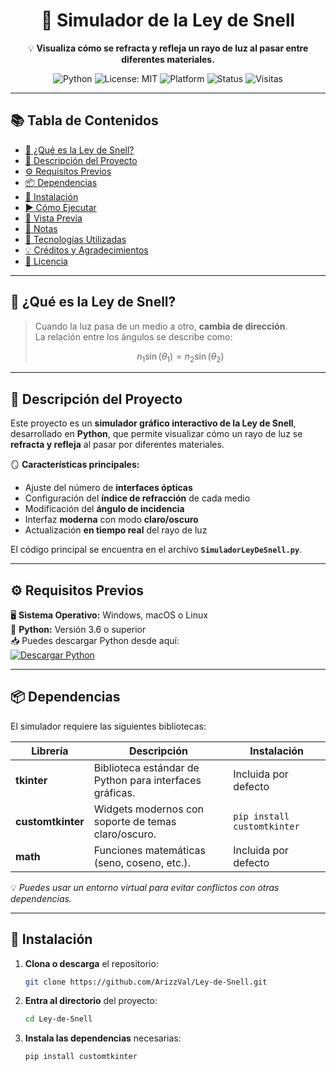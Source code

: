 <div align="center">

# 🔆 Simulador de la Ley de Snell

💡 **Visualiza cómo se refracta y refleja un rayo de luz al pasar entre diferentes materiales.**  

![Python](https://img.shields.io/badge/Python-3.8%2B-blue?logo=python&logoColor=white)
![License: MIT](https://img.shields.io/badge/License-MIT-yellow.svg)
![Platform](https://img.shields.io/badge/Compatible-Windows%20|%20macOS%20|%20Linux-green)
![Status](https://img.shields.io/badge/Estado-Activo-success)
![Visitas](https://komarev.com/ghpvc/?username=ArizzVal&label=Visitas&color=blue&style=flat-square)

---

</div>

## 📚 Tabla de Contenidos
- [🌟 ¿Qué es la Ley de Snell?](#🌟-qué-es-la-ley-de-snell)
- [🧠 Descripción del Proyecto](#🧠-descripción-del-proyecto)
- [⚙️ Requisitos Previos](#⚙️-requisitos-previos)
- [📦 Dependencias](#📦-dependencias)
- [🚀 Instalación](#🚀-instalación)
- [▶️ Cómo Ejecutar](#▶️-cómo-ejecutar)
- [📸 Vista Previa](#📸-vista-previa)
- [🧩 Notas](#🧩-notas)
- [🧰 Tecnologías Utilizadas](#🧰-tecnologías-utilizadas)
- [💡 Créditos y Agradecimientos](#💡-créditos-y-agradecimientos)
- [🪪 Licencia](#🪪-licencia)

---

## 🌟 ¿Qué es la Ley de Snell?

> Cuando la luz pasa de un medio a otro, **cambia de dirección**.  
> La relación entre los ángulos se describe como:  
>  
> $$ n_1 \sin(\theta_1) = n_2 \sin(\theta_2) $$

---

## 🧠 Descripción del Proyecto

Este proyecto es un **simulador gráfico interactivo de la Ley de Snell**, desarrollado en **Python**, que permite visualizar cómo un rayo de luz se **refracta y refleja** al pasar por diferentes materiales.

🪞 **Características principales:**
- Ajuste del número de **interfaces ópticas**  
- Configuración del **índice de refracción** de cada medio  
- Modificación del **ángulo de incidencia**  
- Interfaz **moderna** con modo **claro/oscuro**  
- Actualización **en tiempo real** del rayo de luz  

El código principal se encuentra en el archivo **`SimuladorLeyDeSnell.py`**.

---

## ⚙️ Requisitos Previos

🖥️ **Sistema Operativo:** Windows, macOS o Linux  
🐍 **Python:** Versión 3.6 o superior  
📥 Puedes descargar Python desde aquí:  
[![Descargar Python](https://img.shields.io/badge/Python.org-Descargar-blue?logo=python)](https://python.org)

---

## 📦 Dependencias

El simulador requiere las siguientes bibliotecas:

| Librería | Descripción | Instalación |
|-----------|-------------|--------------|
| **tkinter** | Biblioteca estándar de Python para interfaces gráficas. | Incluida por defecto |
| **customtkinter** | Widgets modernos con soporte de temas claro/oscuro. | `pip install customtkinter` |
| **math** | Funciones matemáticas (seno, coseno, etc.). | Incluida por defecto |

💡 *Puedes usar un entorno virtual para evitar conflictos con otras dependencias.*

---

## 🚀 Instalación

1. **Clona o descarga** el repositorio:  
   ```bash
   git clone https://github.com/ArizzVal/Ley-de-Snell.git
   
2. **Entra al directorio** del proyecto:
    ```bash
   cd Ley-de-Snell
3. **Instala las dependencias** necesarias:
   ```bash
   pip install customtkinter
    
